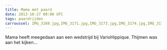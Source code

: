 ```yaml
---
title: Mama met paard
date: 2013-10-27 00:00 UTC
tags: paardrijden
carroussel: IMG_3169.jpg,IMG_3171.jpg,IMG_3173.jpg,IMG_3174.jpg,IMG_3175.jpg,IMG_3176.jpg,IMG_3177.jpg,IMG_3179.jpg,IMG_3180.jpg,IMG_3181.jpg,IMG_3182.jpg,IMG_3183.jpg
---
```

Mama heeft meegedaan aan een wedstrijd bij VarioHippique. Thijmen was aan het kijken...




